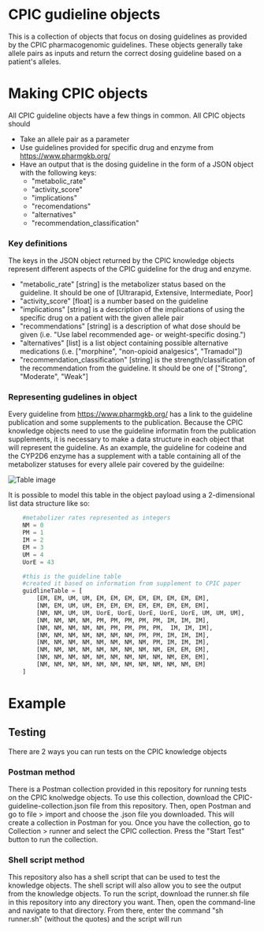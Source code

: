 # CPIC gudieline objects
This is a collection of objects that focus on dosing guidelines as provided by the CPIC pharmacogenomic guidelines. These objects generally take allele pairs as inputs and return the correct dosing guideline based on a patient's alleles.

# Making CPIC objects
All CPIC guideline objects have a few things in common. All CPIC objects should
* Take an allele pair as a parameter
* Use guidelines provided for specific drug and enzyme from https://www.pharmgkb.org/
* Have an output that is the dosing guideline in the form of a JSON object with the following keys:
    * "metabolic_rate"
    * "activity_score"
    * "implications"
    * "recomendations"
    * "alternatives"
    * "recommendation_classification" 

### Key definitions
The keys in the JSON object returned by the CPIC knowledge objects represent different aspects of the CPIC guideline for the drug and enzyme.

* "metabolic_rate" [string] is the metabolizer status based on the guideline. It should be one of [Ultrarapid, Extensive, Intermediate, Poor]
* "activity_score" [float] is a number based on the guideline
* "implications" [string] is a description of the implications of using the specific drug on a patient with the given allele pair
* "recommendations" [string] is a description of what dose should be given (i.e. "Use label recommended age- or weight-specific dosing.")
* "alternatives" [list] is a list object containing possible alternative medications (i.e. ["morphine", "non-opioid analgesics", "Tramadol"])
* "recommendation_classification" [string] is the strength/classification of the recommendation from the guideline. It should be one of ["Strong", "Moderate", "Weak"]

### Representing gudelines in object
Every guideline from https://www.pharmgkb.org/ has a link to the guideline publication and some supplements to the publication. Because the CPIC knowledge objects need to use the guideline informatin from the publication supplements, it is necessary to make a data structure in each object that will represent the guideline. As an example, the guideline for codeine and the CYP2D6 enzyme has a supplement with a table containing all of the metabolizer statuses for every allele pair covered by the guideilne:

![Table image](https://github.com/kgrid/CPIC-objects/blob/master/guidelines/cyp2d6/cpic.png)

It is possible to model this table in the object payload using a 2-dimensional list data structure like so:

```python
	#metabolizer rates represented as integers
	NM = 0
	PM = 1
	IM = 2
	EM = 3
	UM = 4
	UorE = 43

	#this is the guideline table
	#created it based on information from supplement to CPIC paper
	guidlineTable = [
		[EM, EM, UM, UM, EM, EM, EM, EM, EM, EM, EM, EM],
		[NM, EM, UM, UM, EM, EM, EM, EM, EM, EM, EM, EM],
		[NM, NM, UM, UM, UorE, UorE, UorE, UorE, UorE, UM, UM, UM],
		[NM, NM, NM, NM, PM, PM, PM, PM, PM, IM, IM, IM],
		[NM, NM, NM, NM, NM, PM, PM, PM, PM,  IM, IM, IM],
		[NM, NM, NM, NM, NM, NM, NM, PM, PM, IM, IM, IM],
		[NM, NM, NM, NM, NM, NM, NM, NM, PM, IM, IM, IM],
		[NM, NM, NM, NM, NM, NM, NM, NM, NM, EM, EM, EM],
		[NM, NM, NM, NM, NM, NM, NM, NM, NM, NM, EM, EM],
		[NM, NM, NM, NM, NM, NM, NM, NM, NM, NM, NM, EM]
	]
   ```

# Example

         

## Testing
There are 2 ways you can run tests on the CPIC knowledge objects

### Postman method
There is a Postman collection provided in this repository for running tests on the CPIC knolwedge objects. To use this collection, download the CPIC-guideline-collection.json file from this repository. Then, open Postman and go to file > import and choose the .json file you downloaded. This will create a collection in Postman for you. Once you have the collection, go to Collection > runner and select the CPIC collection. Press the "Start Test" button to run the collection.

### Shell script method
This repository also has a shell script that can be used to test the knowledge objects. The shell script will also allow you to see the output from the knowledge objects. To run the script, download the runner.sh file in this repository into any directory you want. Then, open the command-line and navigate to that directory. From there, enter the command "sh runner.sh" (without the quotes) and the script will run
